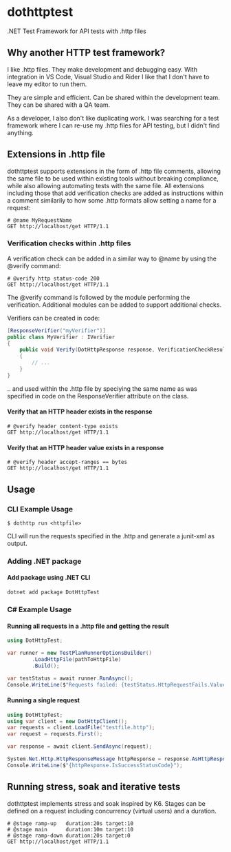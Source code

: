 # dothttptest
.NET Test Framework for API tests with .http files

## Why another HTTP test framework?

I like .http files. They make development and debugging easy. 
With integration in VS Code, Visual Studio and Rider I like that I don't have to leave my editor to run them. 

They are simple and efficient. Can be shared within the development team. They can be shared with a QA team.

As a developer, I also don't like duplicating work. I was searching for a test framework where I can re-use my .http files for API testing, but I didn't find anything.

## Extensions in .http file

dothttptest supports extensions in the form of .http file comments, allowing the same file to be used within existing tools without breaking compliance, while also allowing automating tests with the same file.
All extensions including those that add verification checks are added as instructions within a comment similarily to how some .http formats allow setting a name for a request:
```http
# @name MyRequestName
GET http://localhost/get HTTP/1.1
```

### Verification checks within .http files

A verification check can be added in a similar way to @name by using the @verify command:
```http
# @verify http status-code 200
GET http://localhost/get HTTP/1.1
```

The @verify command is followed by the module performing the verification. Additional modules can be added to support additional checks.

Verifiers can be created in code:
```csharp
[ResponseVerifier("myVerifier")]
public class MyVerifier : IVerifier
{
	public void Verify(DotHttpResponse response, VerificationCheckResult result)
	{
		// ...
	}
}
```
.. and used within the .http file by speciying the same name as was specified in code on the ResponseVerifier attribute on the class.

#### Verify that an HTTP header exists in the response
```http
# @verify header content-type exists
GET http://localhost/get HTTP/1.1
```

#### Verify that an HTTP header value exists in a response
```http
# @verify header accept-ranges == bytes
GET http://localhost/get HTTP/1.1
```

## Usage

### CLI Example Usage

```
$ dothttp run <httpfile>
```
CLI will run the requests specified in the .http and generate a junit-xml as output.

### Adding .NET package

#### Add package using .NET CLI
```
dotnet add package DotHttpTest
```

### C# Example Usage

#### Running all requests in a .http file and getting the result

```csharp
using DotHttpTest;

var runner = new TestPlanRunnerOptionsBuilder()
		.LoadHttpFile(pathToHttpFile)
        .Build();

var testStatus = await runner.RunAsync();
Console.WriteLine($"Requests failed: {testStatus.HttpRequestFails.Value} / {testStatus.HttpRequests.Value}");
```

#### Running a single request

```csharp
using DotHttpTest;
using var client = new DotHttpClient();
var requests = client.LoadFile("testfile.http");
var request = requests.First();

var response = await client.SendAsync(request);

System.Net.Http.HttpResponseMessage httpResponse = response.AsHttpResponseMessage();
Console.WriteLine($"{httpResponse.IsSuccessStatusCode}");

```

## Running stress, soak and iterative tests

dothttptest implements stress and soak inspired by K6. 
Stages can be defined on a request including concurrency (virtual users) and a duration.
```http
# @stage ramp-up   duration:20s target:10
# @stage main      duration:10m target:10
# @stage ramp-down duration:20s target:0
GET http://localhost/get HTTP/1.1
```
